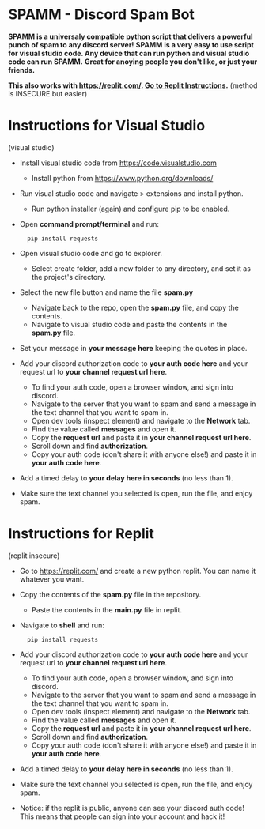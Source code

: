 # SPAMM - Discord Spam Bot

**SPAMM is a universaly compatible python script that delivers a powerful punch of spam to any discord server!**
**SPAMM is a very easy to use script for visual studio code. Any device that can run python and visual studio code can run SPAMM.**
**Great for anoying people you don't like, or just your friends.**

**This also works with https://replit.com/. [Go to Replit Instructions](#instructions-for-replit).** (method is INSECURE but easier)

# Instructions for Visual Studio
(visual studio)
- Install visual studio code from https://code.visualstudio.com
  - Install python from https://www.python.org/downloads/

- Run visual studio code and navigate > extensions and install python.
  - Run python installer (again) and configure pip to be enabled.

- Open **command prompt/terminal** and run:

        pip install requests

- Open visual studio code and go to explorer.
  - Select create folder, add a new folder to any directory, and set it as the project's directory.

- Select the new file button and name the file **spam.py**
  - Navigate back to the repo, open the **spam.py** file, and copy the contents.
  - Navigate to visual studio code and paste the contents in the **spam.py** file.

- Set your message in **your message here** keeping the quotes in place.

- Add your discord authorization code to **your auth code here** and your request url to **your channel request url here**.
  - To find your auth code, open a browser window, and sign into discord.
  - Navigate to the server that you want to spam and send a message in the text channel that you want to spam in.
  - Open dev tools (inspect element) and navigate to the **Network** tab.
  - Find the value called **messages** and open it.
  - Copy the **request url** and paste it in **your channel request url here**.
  - Scroll down and find **authorization**.
  - Copy your auth code (don't share it with anyone else!) and paste it in **your auth code here**.

- Add a timed delay to **your delay here in seconds** (no less than 1).

- Make sure the text channel you selected is open, run the file, and enjoy spam.

# Instructions for Replit
(replit insecure)
- Go to https://replit.com/ and create a new python replit. You can name it whatever you want.

- Copy the contents of the **spam.py** file in the repository.
  - Paste the contents in the **main.py** file in replit.

- Navigate to **shell** and run:

        pip install requests

- Add your discord authorization code to **your auth code here** and your request url to **your channel request url here**.
  - To find your auth code, open a browser window, and sign into discord.
  - Navigate to the server that you want to spam and send a message in the text channel that you want to spam in.
  - Open dev tools (inspect element) and navigate to the **Network** tab.
  - Find the value called **messages** and open it.
  - Copy the **request url** and paste it in **your channel request url here**.
  - Scroll down and find **authorization**.
  - Copy your auth code (don't share it with anyone else!) and paste it in **your auth code here**.

- Add a timed delay to **your delay here in seconds** (no less than 1).

- Make sure the text channel you selected is open, run the file, and enjoy spam.

- Notice: if the replit is public, anyone can see your discord auth code! This means that people can sign into your account and hack it!
